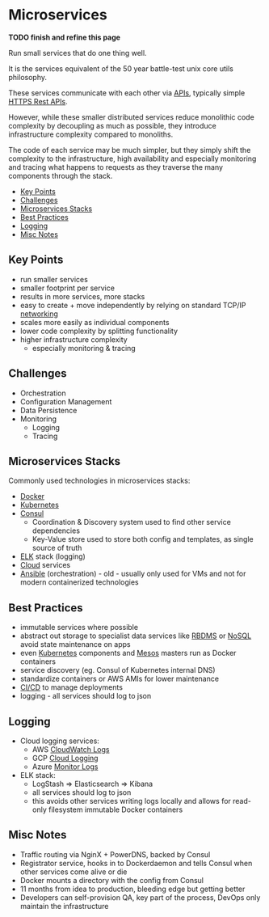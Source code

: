 # Microservices

**TODO finish and refine this page**

Run small services that do one thing well.

It is the services equivalent of the 50 year battle-test unix core utils philosophy.

These services communicate with each other via [APIs](api.md), typically simple
[HTTPS Rest APIs](https://www.redhat.com/en/topics/api/what-is-a-rest-api).

However, while these smaller distributed services reduce monolithic code complexity by decoupling as much as
possible, they introduce infrastructure complexity compared to monoliths.

The code of each service may be much simpler, but they simply shift the complexity to the infrastructure, high
availability and especially monitoring and tracing what happens to requests as they traverse the many components
through the stack.

<!-- INDEX_START -->

- [Key Points](#key-points)
- [Challenges](#challenges)
- [Microservices Stacks](#microservices-stacks)
- [Best Practices](#best-practices)
- [Logging](#logging)
- [Misc Notes](#misc-notes)

<!-- INDEX_END -->

## Key Points

- run smaller services
- smaller footprint per service
- results in more services, more stacks
- easy to create + move independently by relying on standard TCP/IP [networking](networking.md)
- scales more easily as individual components
- lower code complexity by splitting functionality
- higher infrastructure complexity
  - especially monitoring & tracing

## Challenges

- Orchestration
- Configuration Management
- Data Persistence
- Monitoring
  - Logging
  - Tracing

## Microservices Stacks

Commonly used technologies in microservices stacks:

- [Docker](docker.md)
- [Kubernetes](kubernetes.md)
- [Consul](consul.md)
  - Coordination & Discovery system used to find other service dependencies
  - Key-Value store used to store both config and templates, as single source of truth
- [ELK](elasticsearch.md) stack (logging)
- [Cloud](README.md#cloud) services
- [Ansible](ansible.md) (orchestration) - old - usually only used for VMs and not for modern containerized technologies

## Best Practices

- immutable services where possible
- abstract out storage to specialist data services like [RBDMS](README.md#databases--rdbms) or [NoSQL](README.md#NoSQL)
  avoid state maintenance on apps
- even [Kubernetes](kubernetes.md) components and [Mesos](mesos.md) masters run as Docker containers
- service discovery (eg. Consul of Kubernetes internal DNS)
- standardize containers or AWS AMIs for lower maintenance
- [CI/CD](ci-cd.md) to manage deployments
- logging - all services should log to json

## Logging

- Cloud logging services:
  - AWS [CloudWatch Logs](https://docs.aws.amazon.com/AmazonCloudWatch/latest/logs/WhatIsCloudWatchLogs.html)
  - GCP [Cloud Logging](https://cloud.google.com/logging)
  - Azure [Monitor Logs](https://learn.microsoft.com/en-us/azure/azure-monitor/logs/data-platform-logs)
- ELK stack:
  - LogStash => Elasticsearch => Kibana
  - all services should log to json
  - this avoids other services writing logs locally and allows for read-only filesystem immutable Docker containers

## Misc Notes

- Traffic routing via NginX + PowerDNS, backed by Consul
- Registrator service, hooks in to Dockerdaemon and tells Consul when other services come alive or die
- Docker mounts a directory with the config from Consul
- 11 months from idea to production, bleeding edge but getting better
- Developers can self-provision QA, key part of the process, DevOps only maintain the infrastructure
